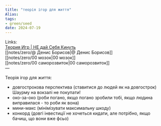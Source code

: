 ```yaml
---
title: "теорія ігор для життя"
Alias: 
tags:
- green/seed
date: 2024-07-19
---
```

Links:  
[Теория Игр | НЕ дай Себя Кинуть](https://youtu.be/wRhCgnHOowA?si=lIpg4sK1Ekq8T0iv)  
[[notes/zero/@ Денис Борисов|@ Денис Борисов]]  
[[notes/zero/00 мозок|00 мозок]]  
[[notes/zero/00 саморозвиток|00 саморозвиток]]  
—

Теорія ігор для життя:
- довгострокова перспектива (ставитися до людей як на довгострок) Шаурму на вокзалі не покупати!
- око-за-око (роби погано, якщо погано зробили тобі, якщо людина виправилася - то роби як вона)
- мини-макс (мінімізувати максимальну шкоду)
- конкорд (довгі інвестиції не хочеться кидати, але потрібно, якщо бачиш, що вони вже фсьо)
